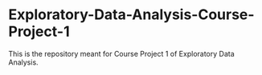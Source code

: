 Exploratory-Data-Analysis-Course-Project-1
==========================================

This is the repository meant for Course Project 1 of Exploratory Data Analysis.
